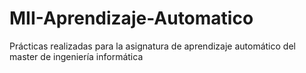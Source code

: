 # MII-Aprendizaje-Automatico

Prácticas realizadas para la asignatura de aprendizaje automático del master de ingeniería informática
